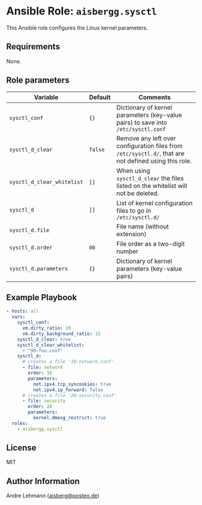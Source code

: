 # Ansible Role: `aisbergg.sysctl`

This Ansible role configures the Linux kernel parameters.

## Requirements

None.

## Role parameters

| Variable | Default | Comments |
|----------|---------|----------|
| `sysctl_conf` | `{}` | Dictionary of kernel parameters (key-value pairs) to save into `/etc/sysctl.conf` |
| `sysctl_d_clear` | `false` | Remove any left over configuration files from `/etc/sysctl.d/`, that are not defined using this role. |
| `sysctl_d_clear_whitelist` | `[]` | When using `sysctl_d_clear` the files listed on the whitelist will not be deleted. |
| `sysctl_d` | `[]` | List of kernel configuration files to go in `/etc/sysctl.d/` |
| `sysctl_d.file` |  | File name (without extension) |
| `sysctl_d.order` | `00` | File order as a two-digit number |
| `sysctl_d.parameters` | `{}` | Dictionary of kernel parameters (key-value pairs) |

## Example Playbook

```yaml
- hosts: all
  vars:
    sysctl_conf:
      vm.dirty_ratio: 20
      vm.dirty_background_ratio: 15
    sysctl_d_clear: true
    sysctl_d_clear_whitelist:
      - "99-foo.conf"
    sysctl_d:
      # creates a file '10-network.conf'
      - file: network
        order: 10
        parameters:
          net.ipv4.tcp_syncookies: true
          net.ipv4.ip_forward: false
      # creates a file '20-security.conf'
      - file: security
        order: 20
        parameters:
          kernel.dmesg_restrict: true
  roles:
    - aisbergg.sysctl
```

## License

MIT

## Author Information

Andre Lehmann (aisberg@posteo.de)
